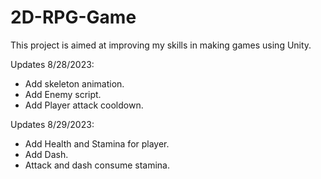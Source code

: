 # 2D-RPG-Game
This project is aimed at improving my skills in making games using Unity.

Updates 8/28/2023:
- Add skeleton animation.
- Add Enemy script.
- Add Player attack cooldown.

Updates 8/29/2023:
- Add Health and Stamina for player.
- Add Dash.
- Attack and dash consume stamina.
